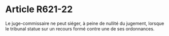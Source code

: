 # Article R621-22

Le juge-commissaire ne peut siéger, à peine de nullité du jugement, lorsque le tribunal statue sur un recours formé contre une de ses ordonnances.